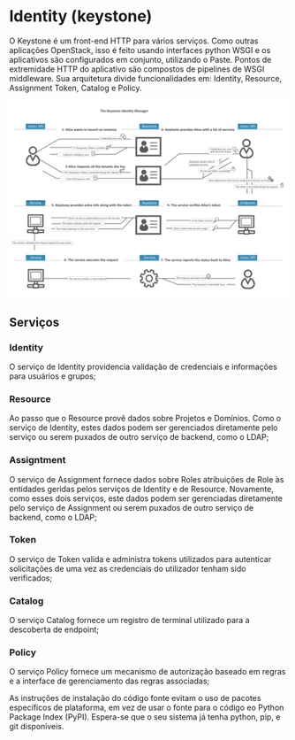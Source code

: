 # Identity (keystone)
O Keystone é um front-end HTTP para vários serviços. Como outras aplicações OpenStack, isso é feito usando interfaces python WSGI e os aplicativos são configurados em conjunto, utilizando o Paste. Pontos de extremidade HTTP do aplicativo são compostos de pipelines de WSGI middleware. Sua arquitetura divide funcionalidades em: Identity, Resource, Assignment Token, Catalog e Policy.

![Diagrama do Keystone. Fonte: Documentação do Openstack](../../images/SCH_5002_V00_NUAC-Keystone.png)
## Serviços
### Identity
O serviço de Identity providencia validação de credenciais e informações para usuários e grupos;

### Resource
Ao passo que o Resource provê dados sobre Projetos e Domínios. Como o serviço de Identity, estes dados podem ser gerenciados diretamente pelo serviço ou serem puxados de outro serviço de backend, como o LDAP;

### Assigntment
O serviço de Assignment fornece dados sobre Roles atribuições de Role às entidades geridas pelos serviços de Identity e de Resource. Novamente, como esses dois serviços, este dados podem ser gerenciadas diretamente pelo serviço de Assignment ou serem puxados de outro serviço de backend, como o LDAP;

### Token
O serviço de Token valida e administra tokens utilizados para autenticar solicitações de uma vez as credenciais do utilizador tenham sido verificados;

### Catalog
O serviço Catalog fornece um registro de terminal utilizado para a descoberta de endpoint;

### Policy
O serviço Policy fornece um mecanismo de autorização baseado em regras e a interface de gerenciamento das regras associadas;


As instruções de instalação do código fonte evitam o uso de pacotes específicos de plataforma, em vez de usar o fonte para o código eo Python Package Index (PyPI). Espera-se que o seu sistema já tenha python, pip, e git disponíveis.


